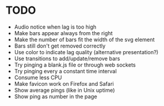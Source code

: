 # TODO

- Audio notice when lag is too high
- Make bars appear always from the right
- Make the number of bars fit the width of the svg element
- Bars still don't get removed correctly
- Use color to indicate lag quality (alternative presentation?)
- Use transitions to add/update/remove bars
- Try pinging a blank.js file or through web sockets 
- Try pinging every a constant time interval
- Consume less CPU
- Make favicon work on Firefox and Safari
- Show average pings (like in Unix uptime)
- Show ping as number in the page
